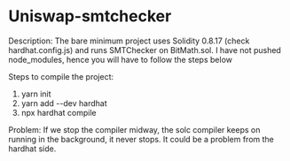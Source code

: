 # Uniswap-smtchecker

Description:
The bare minimum project uses Solidity 0.8.17 (check hardhat.config.js) and runs SMTChecker on BitMath.sol.
I have not pushed node_modules, hence you will have to follow the steps below


Steps to compile the project:
1. yarn init
2. yarn add --dev hardhat
3. npx hardhat compile


Problem:
If we stop the compiler midway, the solc compiler keeps on running in the background, it never stops. It could be a problem from the hardhat side.


